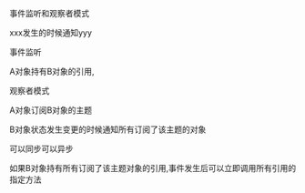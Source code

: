 事件监听和观察者模式

xxx发生的时候通知yyy

事件监听

A对象持有B对象的引用,

观察者模式

A对象订阅B对象的主题

B对象状态发生变更的时候通知所有订阅了该主题的对象

可以同步可以异步



如果B对象持有所有订阅了该主题对象的引用,事件发生后可以立即调用所有引用的指定方法

